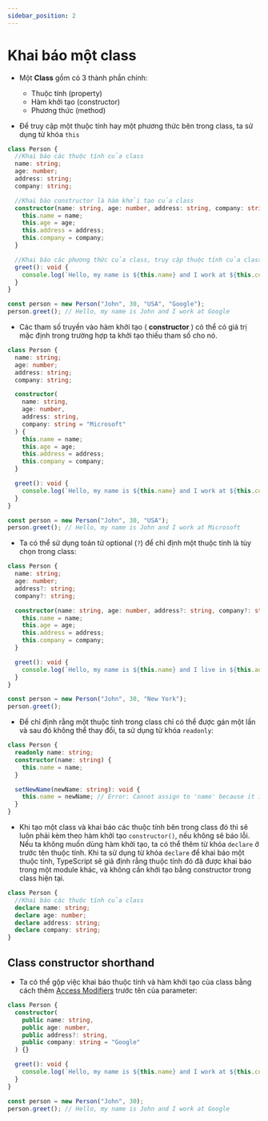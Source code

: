 ```yaml
---
sidebar_position: 2
---
```


# Khai báo một class

- Một **Class** gồm có 3 thành phần chính:

  - Thuộc tính (property)
  - Hàm khởi tạo (constructor)
  - Phương thức (method)

- Để truy cập một thuộc tính hay một phương thức bên trong class, ta sử dụng từ khóa `this`

```ts
class Person {
  //Khai báo các thuộc tính của class
  name: string;
  age: number;
  address: string;
  company: string;

  //Khai báo constructor là hàm khởi tạo của class
  constructor(name: string, age: number, address: string, company: string) {
    this.name = name;
    this.age = age;
    this.address = address;
    this.company = company;
  }

  //Khai báo các phương thức của class, truy cập thuộc tính của class bằng từ khóa this
  greet(): void {
    console.log(`Hello, my name is ${this.name} and I work at ${this.company}`);
  }
}

const person = new Person("John", 30, "USA", "Google");
person.greet(); // Hello, my name is John and I work at Google
```

- Các tham số truyền vào hàm khởi tạo ( **constructor** ) có thể có giá trị mặc định trong trường hợp ta khởi tạo thiếu tham số cho nó.

```ts
class Person {
  name: string;
  age: number;
  address: string;
  company: string;

  constructor(
    name: string,
    age: number,
    address: string,
    company: string = "Microsoft"
  ) {
    this.name = name;
    this.age = age;
    this.address = address;
    this.company = company;
  }

  greet(): void {
    console.log(`Hello, my name is ${this.name} and I work at ${this.company}`);
  }
}

const person = new Person("John", 30, "USA");
person.greet(); // Hello, my name is John and I work at Microsoft
```

- Ta có thể sử dụng toán tử optional (`?`) để chỉ định một thuộc tính là tùy chọn trong class:

```ts
class Person {
  name: string;
  age: number;
  address?: string;
  company?: string;

  constructor(name: string, age: number, address?: string, company?: string) {
    this.name = name;
    this.age = age;
    this.address = address;
    this.company = company;
  }

  greet(): void {
    console.log(`Hello, my name is ${this.name} and I live in ${this.address}`);
  }
}

const person = new Person("John", 30, "New York");
person.greet();
```

- Để chỉ định rằng một thuộc tính trong class chỉ có thể được gán một lần và sau đó không thể thay đổi, ta sử dụng từ khóa `readonly`:

```ts
class Person {
  readonly name: string;
  constructor(name: string) {
    this.name = name;
  }

  setNewName(newName: string): void {
    this.name = newName; // Error: Cannot assign to 'name' because it is a read-only property.
  }
}
```

- Khi tạo một class và khai báo các thuộc tính bên trong class đó thì sẽ luôn phải kèm theo hàm khởi tạo `constructor()`, nếu không sẽ báo lỗi. Nếu ta không muốn dùng hàm khởi tạo, ta có thể thêm từ khóa `declare` ở trước tên thuộc tính. Khi ta sử dụng từ khóa `declare` để khai báo một thuộc tính, TypeScript sẽ giả định rằng thuộc tính đó đã được khai báo trong một module khác, và không cần khởi tạo bằng constructor trong class hiện tại.

```ts
class Person {
  //Khai báo các thuộc tính của class
  declare name: string;
  declare age: number;
  declare address: string;
  declare company: string;
}
```

## Class constructor shorthand

- Ta có thể gộp việc khai báo thuộc tính và hàm khởi tạo của class bằng cách thêm [Access Modifiers](./access-modifiers) trước tên của parameter:

```ts
class Person {
  constructor(
    public name: string,
    public age: number,
    public address?: string,
    public company: string = "Google"
  ) {}

  greet(): void {
    console.log(`Hello, my name is ${this.name} and I work at ${this.company}`);
  }
}

const person = new Person("John", 30);
person.greet(); // Hello, my name is John and I work at Google
```
